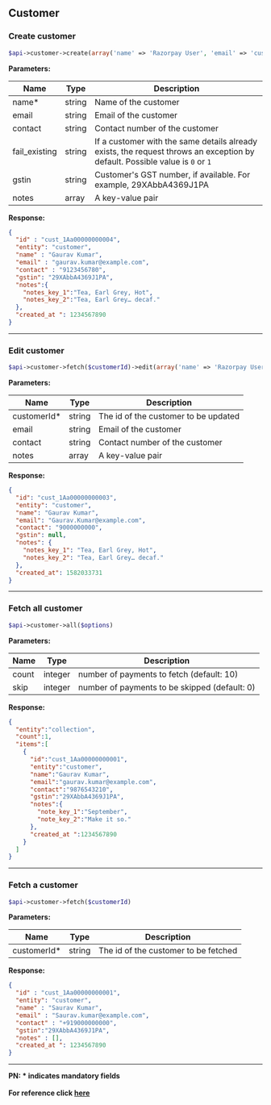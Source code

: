 ## Customer

### Create customer
```php
$api->customer->create(array('name' => 'Razorpay User', 'email' => 'customer@razorpay.com','contact'=>'9123456780','notes'=> array('notes_key_1'=> 'Tea, Earl Grey, Hot','notes_key_2'=> 'Tea, Earl Grey… decaf'));
```

**Parameters:**

| Name          | Type        | Description                                 |
|---------------|-------------|---------------------------------------------|
| name*          | string      | Name of the customer                        |
| email        | string      | Email of the customer                       |
| contact      | string      | Contact number of the customer              |
| fail_existing | string | If a customer with the same details already exists, the request throws an exception by default. Possible value is `0` or `1`|
| gstin         | string      | Customer's GST number, if available. For example, 29XAbbA4369J1PA  |
| notes         | array      | A key-value pair                            |

**Response:**
```json
{
  "id" : "cust_1Aa00000000004",
  "entity": "customer",
  "name" : "Gaurav Kumar",
  "email" : "gaurav.kumar@example.com",
  "contact" : "9123456780",
  "gstin": "29XAbbA4369J1PA",
  "notes":{
    "notes_key_1":"Tea, Earl Grey, Hot",
    "notes_key_2":"Tea, Earl Grey… decaf."
  },
  "created_at ": 1234567890
}
```

-------------------------------------------------------------------------------------------------------

### Edit customer
```php
$api->customer->fetch($customerId)->edit(array('name' => 'Razorpay User', 'email' => 'customer@razorpay.com','notes'=> array('notes_key_1'=> 'Tea, Earl Grey, Hot','notes_key_2'=> 'Tea, Earl Grey… decaf')));
```

**Parameters:**

| Name          | Type        | Description                                 |
|---------------|-------------|---------------------------------------------|
| customerId*          | string      | The id of the customer to be updated  |
| email        | string      | Email of the customer                       |
| contact      | string      | Contact number of the customer              |
| notes         | array      | A key-value pair                            |

**Response:**
```json
{
  "id": "cust_1Aa00000000003",
  "entity": "customer",
  "name": "Gaurav Kumar",
  "email": "Gaurav.Kumar@example.com",
  "contact": "9000000000",
  "gstin": null,
  "notes": {
    "notes_key_1": "Tea, Earl Grey, Hot",
    "notes_key_2": "Tea, Earl Grey… decaf."
  },
  "created_at": 1582033731
}
```
-------------------------------------------------------------------------------------------------------

### Fetch all customer
```php
$api->customer->all($options)
```

**Parameters:**

| Name          | Type        | Description                                 |
|---------------|-------------|---------------------------------------------|
| count | integer   | number of payments to fetch (default: 10)        |
| skip  | integer   | number of payments to be skipped (default: 0)    |

**Response:**
```json
{
  "entity":"collection",
  "count":1,
  "items":[
    {
      "id":"cust_1Aa00000000001",
      "entity":"customer",
      "name":"Gaurav Kumar",
      "email":"gaurav.kumar@example.com",
      "contact":"9876543210",
      "gstin":"29XAbbA4369J1PA",
      "notes":{
        "note_key_1":"September",
        "note_key_2":"Make it so."
      },
      "created_at ":1234567890
    }
  ]
}
```

-------------------------------------------------------------------------------------------------------

### Fetch a customer
```php
$api->customer->fetch($customerId)
```

**Parameters:**

| Name          | Type        | Description                                 |
|---------------|-------------|---------------------------------------------|
| customerId*          | string      | The id of the customer to be fetched  |

**Response:**
```json
{
  "id" : "cust_1Aa00000000001",
  "entity": "customer",
  "name" : "Saurav Kumar",
  "email" : "Saurav.kumar@example.com",
  "contact" : "+919000000000",
  "gstin":"29XAbbA4369J1PA",
  "notes" : [],
  "created_at ": 1234567890
}
```

-------------------------------------------------------------------------------------------------------

**PN: * indicates mandatory fields**
<br>
<br>
**For reference click [here](https://razorpay.com/docs/api/customers/)**
